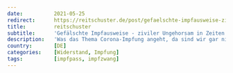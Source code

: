 ```yaml
---
date:          2021-05-25
redirect:      https://reitschuster.de/post/gefaelschte-impfausweise-ziviler-ungehorsam-in-zeiten-der-heraufziehenden-diktatur/
title:         reitschuster
subtitle:      'Gefälschte Impfausweise - ziviler Ungehorsam in Zeiten der heraufziehenden Diktatur?'
description:   'Was das Thema Corona-Impfung angeht, da sind wir gar nicht mehr weit entfernt von Zwang – und ja, von Diktatur. Eine Impfdiktatur zieht am Horizont herauf. Auch wenn es viele noch nicht wahrhaben wollen, auch wenn es vielen egal ist, weil sie sich sowieso alles spritzen lassen würden, wenn es die Regierung will. Von Gudrun Löwenzahn.'
country:       [DE]
categories:    [Widerstand, Impfung]
tags:          [impfpass, impfzwang]
---
```

